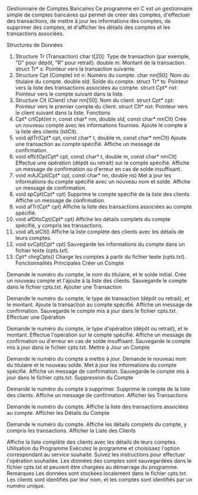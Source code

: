 Gestionnaire de Comptes Bancaires
Ce programme en C est un gestionnaire simple de comptes bancaires qui permet de créer des comptes, d'effectuer des transactions, de mettre à jour les informations des comptes, de supprimer des comptes, et d'afficher les détails des comptes et les transactions associées.

Structures de Données
1. Structure Tr (Transaction)
char t[20]: Type de transaction (par exemple, "D" pour dépôt, "R" pour retrait).
double m: Montant de la transaction.
struct Tr* s: Pointeur vers la transaction suivante.
2. Structure Cpt (Compte)
int n: Numéro du compte.
char nm[50]: Nom du titulaire du compte.
double sld: Solde du compte.
struct Tr* ts: Pointeur vers la liste des transactions associées au compte.
struct Cpt* nxt: Pointeur vers le compte suivant dans la liste.
3. Structure Clt (Client)
char nm[50]: Nom du client.
struct Cpt* cpt: Pointeur vers le premier compte du client.
struct Clt* nxt: Pointeur vers le client suivant dans la liste.
Fonctions
1. Cpt* crtCpt(int n, const char* nm, double sld, const char* nmClt)
Crée un nouveau compte avec les informations fournies.
Ajoute le compte à la liste des clients (lstClt).
2. void ajtTr(Cpt* cpt, const char* t, double m, const char* nmClt)
Ajoute une transaction au compte spécifié.
Affiche un message de confirmation.
3. void effctOp(Cpt* cpt, const char* t, double m, const char* nmClt)
Effectue une opération (dépôt ou retrait) sur le compte spécifié.
Affiche un message de confirmation ou d'erreur en cas de solde insuffisant.
4. void mAJCpt(Cpt* cpt, const char* nn, double ns)
Met à jour les informations du compte spécifié avec un nouveau nom et solde.
Affiche un message de confirmation.
5. void spCpt(Cpt* cpt)
Supprime le compte spécifié de la liste des clients.
Affiche un message de confirmation.
6. void afTr(Cpt* cpt)
Affiche la liste des transactions associées au compte spécifié.
7. void afDtlsCpt(Cpt* cpt)
Affiche les détails complets du compte spécifié, y compris les transactions.
8. void afLstClt()
Affiche la liste complète des clients avec les détails de leurs comptes.
9. void svCpt(Cpt* cpt)
Sauvegarde les informations du compte dans un fichier texte (cpts.txt).
10. Cpt* chrgCpts()
Charge les comptes à partir du fichier texte (cpts.txt).
Fonctionnalités Principales
Créer un Compte

Demande le numéro du compte, le nom du titulaire, et le solde initial.
Crée un nouveau compte et l'ajoute à la liste des clients.
Sauvegarde le compte dans le fichier cpts.txt.
Ajouter une Transaction

Demande le numéro du compte, le type de transaction (dépôt ou retrait), et le montant.
Ajoute la transaction au compte spécifié.
Affiche un message de confirmation.
Sauvegarde le compte mis à jour dans le fichier cpts.txt.
Effectuer une Opération

Demande le numéro du compte, le type d'opération (dépôt ou retrait), et le montant.
Effectue l'opération sur le compte spécifié.
Affiche un message de confirmation ou d'erreur en cas de solde insuffisant.
Sauvegarde le compte mis à jour dans le fichier cpts.txt.
Mettre à Jour un Compte

Demande le numéro du compte à mettre à jour.
Demande le nouveau nom du titulaire et le nouveau solde.
Met à jour les informations du compte spécifié.
Affiche un message de confirmation.
Sauvegarde le compte mis à jour dans le fichier cpts.txt.
Suppression du Compte

Demande le numéro du compte à supprimer.
Supprime le compte de la liste des clients.
Affiche un message de confirmation.
Afficher les Transactions

Demande le numéro du compte.
Affiche la liste des transactions associées au compte.
Afficher les Détails du Compte

Demande le numéro du compte.
Affiche les détails complets du compte, y compris les transactions.
Afficher la Liste des Clients

Affiche la liste complète des clients avec les détails de leurs comptes.
Utilisation du Programme
Exécutez le programme et choisissez l'option correspondant au service souhaité.
Suivez les instructions pour effectuer l'opération souhaitée.
Les données des comptes sont sauvegardées dans le fichier cpts.txt et peuvent être chargées au démarrage du programme.
Remarques
Les données sont stockées localement dans le fichier cpts.txt.
Les clients sont identifiés par leur nom, et les comptes sont identifiés par un numéro unique.
